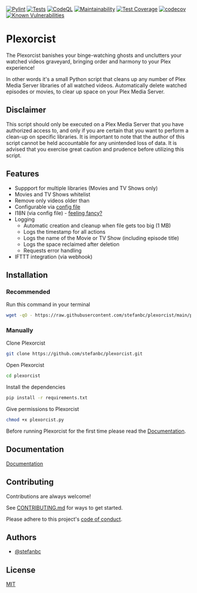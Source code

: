 [![Pylint](https://github.com/stefanbc/plexorcist/actions/workflows/pylint.yml/badge.svg)](https://github.com/stefanbc/plexorcist/actions/workflows/pylint.yml) [![Tests](https://github.com/stefanbc/plexorcist/actions/workflows/testing.yml/badge.svg)](https://github.com/stefanbc/plexorcist/actions/workflows/testing.yml) [![CodeQL](https://github.com/stefanbc/plexorcist/actions/workflows/github-code-scanning/codeql/badge.svg)](https://github.com/stefanbc/plexorcist/actions/workflows/github-code-scanning/codeql) [![Maintainability](https://api.codeclimate.com/v1/badges/28fe0881437d4b1f1a68/maintainability)](https://codeclimate.com/github/stefanbc/plexorcist/maintainability) [![Test Coverage](https://api.codeclimate.com/v1/badges/28fe0881437d4b1f1a68/test_coverage)](https://codeclimate.com/github/stefanbc/plexorcist/test_coverage) [![codecov](https://codecov.io/gh/stefanbc/plexorcist/branch/main/graph/badge.svg?token=V78UV6TNSM)](https://codecov.io/gh/stefanbc/plexorcist) [![Known Vulnerabilities](https://snyk.io/test/github/stefanbc/plexorcist/badge.svg)](https://snyk.io/test/github/stefanbc/plexorcist)

# Plexorcist

The Plexorcist banishes your binge-watching ghosts and unclutters your watched videos graveyard, bringing order and harmony to your Plex experience!

In other words it's a small Python script that cleans up any number of Plex Media Server libraries of all watched videos. Automatically delete watched episodes or movies, to clear up space on your Plex Media Server.

## Disclaimer

This script should only be executed on a Plex Media Server that you have authorized access to, and only if you are certain that you want to perform a clean-up on specific libraries. It is important to note that the author of this script cannot be held accountable for any unintended loss of data. It is advised that you exercise great caution and prudence before utilizing this script.

## Features

- Suppport for multiple libraries (Movies and TV Shows only)
- Movies and TV Shows whitelist
- Remove only videos older than
- Configurable via [config file](https://github.com/stefanbc/plexorcist/wiki/Configuration)
- I18N (via config file) - [feeling fancy?](https://github.com/stefanbc/plexorcist/wiki/I18N-King-James-Version)
- Logging
  - Automatic creation and cleanup when file gets too big (1 MB)
  - Logs the timestamp for all actions
  - Logs the name of the Movie or TV Show (including episode title)
  - Logs the space reclaimed after deletion
  - Requests error handling
- IFTTT integration (via webhook)

## Installation

### Recommended

Run this command in your terminal

```bash
wget -qO - https://raw.githubusercontent.com/stefanbc/plexorcist/main/plexorcist.sh | bash
```

### Manually

Clone Plexorcist

```bash
git clone https://github.com/stefanbc/plexorcist.git
```

Open Plexorcist

```bash
cd plexorcist
```

Install the dependencies

```bash
pip install -r requirements.txt
```

Give permissions to Plexorcist

```bash
chmod +x plexorcist.py
```

Before running Plexorcist for the first time please read the [Documentation](#documentation).

## Documentation

[Documentation](https://github.com/stefanbc/plexorcist/wiki)

## Contributing

Contributions are always welcome!

See [CONTRIBUTING.md](https://github.com/stefanbc/plexorcist/blob/main/CONTRIBUTING.md) for ways to get started.

Please adhere to this project's [code of conduct](https://github.com/stefanbc/plexorcist/blob/main/CODE_OF_CONDUCT.md).

## Authors

- [@stefanbc](https://www.github.com/stefanbc)

## License

[MIT](https://github.com/stefanbc/plexorcist/blob/main/LICENSE)
